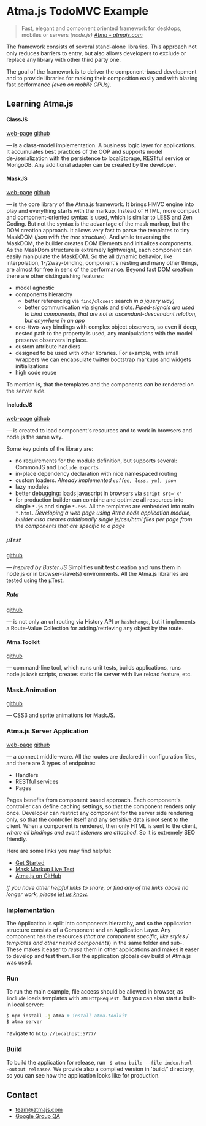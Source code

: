# Atma.js TodoMVC Example

> Fast, elegant and component oriented framework for desktops, mobiles or servers _(node.js)_
> _[Atma - atmajs.com](http://atmajs.com)_

The framework consists of several stand-alone libraries. This approach not only reduces barriers to entry, but also
allows developers to exclude or replace any library with other third party one.

The goal of the framework is to deliver the component-based development and to provide libraries for making their composition easily and with blazing fast performance _(even on mobile CPUs)_.

## Learning Atma.js

#### ClassJS
[web-page](http://atmajs.com/class) [github](http://github.com/atmajs/ClassJS)

— is a class-model implementation. A business logic layer for applications. It accumulates best practices of the OOP and supports model de-/serialization with the persistence to localStorage, RESTful service or MongoDB. Any additional adapter can be created by the developer.


#### MaskJS
[web-page](http://atmajs.com/mask) [github](https://github.com/atmajs/MaskJS)

— is the core library of the Atma.js framework. It brings HMVC engine into play and everything starts with the markup. Instead of HTML, more compact and component-oriented syntax is used, which is similar to LESS and Zen Coding. But not the syntax is the advantage of the mask markup, but the DOM creation approach. It allows very fast to parse the templates to tiny MaskDOM (_json with the tree structure_). And while traversing the MaskDOM, the builder creates DOM Elements and initializes components. As the MaskDom structure is extremely lightweight, each component can easily manipulate the MaskDOM. So the all dynamic behavior, like interpolation, 1-/2way-binding, component's nesting and many other things, are almost for free in sens of the performance. Beyond fast DOM creation there are other distinguishing features:

- model agnostic
- components hierarchy
	- better referencing via ```find/closest``` search _in a jquery way)_
	- better communication via signals and slots. _Piped-signals are used to bind components, that are not in ascendant-descendant relation, but anywhere in an app_
- one-/two-way bindings with complex object observers, so even if deep, nested path to the property is used, any manipulations with the model preserve observers in place.
- custom attribute handlers
- designed to be used with other libraries. For example, with small wrappers we can encapsulate twitter bootstrap markups and widgets initializations
- high code reuse

To mention is, that the templates and the components can be rendered on the server side.


#### IncludeJS
[web-page](http://atmajs.com/include) [github](https://github.com/atmajs/IncludeJS)

— is created to load component's resources and to work in browsers and node.js the same way.

Some key points of the library are:

- no requirements for the module definition, but supports several: CommonJS and ```include.exports```
- in-place dependency declaration with nice namespaced routing
- custom loaders. _Already implemented ```coffee, less, yml, json```_
- lazy modules
- better debugging: loads javascript in browsers via ```script src='x'```
- for production builder can combine and optimize all resources into single ```*.js``` and single ```*.css```. All the templates are embedded into main ```*.html```. _Developing a web page using Atma node application module, builder also creates additionally single js/css/html files per page from the components that are specific to a page_


##### µTest
[github](https://github.com/atmajs/utest)

— _inspired by Buster.JS_ Simplifies unit test creation and runs them in node.js or in browser-slave(s) environments. All the Atma.js libraries are tested using the µTest.

##### Ruta
[github](https://github.com/atmajs/Ruta)

— is not only an url routing via History API or ```hashchange```, but it implements a Route-Value Collection for adding/retrieving any object by the route.

#### Atma.Toolkit
[github](https://github.com/atmajs/Atma.Toolkit)

— command-line tool, which runs unit tests, builds applications, runs node.js ```bash``` scripts, creates static file server with live reload feature, etc.

### Mask.Animation
[github](https://github.com/atmajs/mask-animation)

— CSS3 and sprite animations for MaskJS.


### Atma.js Server Application
[web-page](http://atmajs.com/atma-server) [github](https://github.com/atmajs/atma-server)

— a connect middle-ware. All the routes are declared in configuration files, and there are 3 types of endpoints:

- Handlers
- RESTful services
- Pages

Pages benefits from component based approach. Each component's controller can define caching settings, so that the component renders only once. Developer can restrict any component for the server side rendering only, so that the controller itself and any sensitive data is not sent to the client. When a component is rendered, then only HTML is sent to the client, _where all bindings and event listeners are attached_. So it is extremely SEO friendly.



Here are some links you may find helpful:

- [Get Started](http://atmajs.com/get/github)
- [Mask Markup Live Test](http://atmajs.com/mask-try)
- [Atma.js on GitHub](https://github.com/atmajs)

_If you have other helpful links to share, or find any of the links above no longer work, please [let us know](https://github.com/tastejs/todomvc/issues)._

### Implementation

The Application is split into components hierarchy, and so the application structure consists of a Component and an Application Layer. Any component has the resources (_that are component specific, like styles / templates and other nested components_) in the same folder and sub-. These makes it easer to _reuse_ them in other applications and makes it easer to develop and test them.
For the application globals dev build of Atma.js was used.

### Run

To run the main example, file access should be allowed in browser, as ```include``` loads templates with
```XMLHttpRequest```. But you can also start a built-in local server:

```bash
$ npm install -g atma # install atma.toolkit
$ atma server
```

navigate to ``` http://localhost:5777/ ```

### Build

To build the application for release, run ``` $ atma build --file index.html --output release/```. We provide also a compiled version in 'build/' directory, so you
can see how the application looks like for production.


## Contact
- [team@atmajs.com](mailto:team@atmajs.com)
- [Google Group QA](https://groups.google.com/forum/#!forum/atmajs)